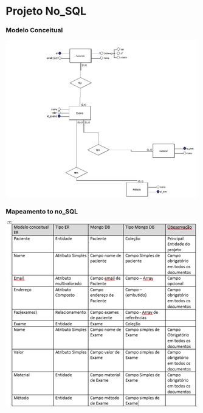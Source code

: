 # Projeto No_SQL
 ### Modelo Conceitual
<p align="center">
  <img src="images/imgbd.jpg" width="800">
</p>
 <h3> Mapeamento to no_SQL
 <br>
<p align="center">
  <img src="images/mapimg.png" width="800">
</p>
